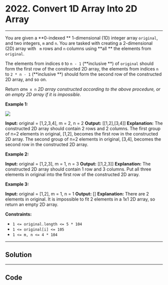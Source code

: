 # 2022. Convert 1D Array Into 2D Array

---

You are given a **0-indexed ** 1-dimensional (1D) integer array `original`, and two integers, `m` and `n`. You are tasked with creating a 2-dimensional (2D) array with ` m` rows and `n` columns using **all ** the elements from `original`.

The elements from indices `0` to `n - 1` (**inclusive **) of `original` should form the first row of the constructed 2D array, the elements from indices `n` to `2 * n - 1` (**inclusive **) should form the second row of the constructed 2D array, and so on.

Return _an_`m x n` _2D array constructed according to the above procedure, or an empty 2D array if it is impossible_.

 

**Example 1:**

![](https://assets.leetcode.com/uploads/2021/08/26/image-20210826114243-1.png)


**Input:** original = [1,2,3,4], m = 2, n = 2
**Output:** [[1,2],[3,4]]
**Explanation:** The constructed 2D array should contain 2 rows and 2 columns.
The first group of n=2 elements in original, [1,2], becomes the first row in the constructed 2D array.
The second group of n=2 elements in original, [3,4], becomes the second row in the constructed 2D array.


**Example 2:**


**Input:** original = [1,2,3], m = 1, n = 3
**Output:** [[1,2,3]]
**Explanation:** The constructed 2D array should contain 1 row and 3 columns.
Put all three elements in original into the first row of the constructed 2D array.


**Example 3:**


**Input:** original = [1,2], m = 1, n = 1
**Output:** []
**Explanation:** There are 2 elements in original.
It is impossible to fit 2 elements in a 1x1 2D array, so return an empty 2D array.


 

**Constraints:**

  * `1 <= original.length <= 5 * 104`
  * `1 <= original[i] <= 105`
  * `1 <= m, n <= 4 * 104`

---

## Solution



---

## Code
```python


```